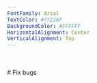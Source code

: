 ```yaml
---
FontFamily: Arial
TextColor: #77216F
BackgroundColor: #FFFFFF
HorizontalAlignment: Center
VerticalAlignment: Top
---
```

<br />
<br />
# Fix bugs